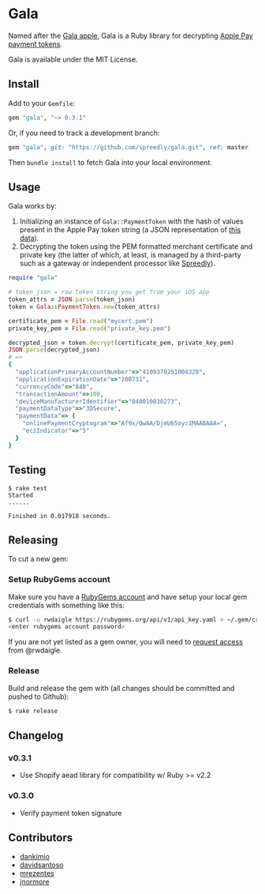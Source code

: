 # Gala

Named after the [Gala apple](http://en.wikipedia.org/wiki/Gala_(apple)), Gala is a Ruby library for decrypting [Apple Pay payment tokens](https://developer.apple.com/library/ios/documentation/PassKit/Reference/PaymentTokenJSON/PaymentTokenJSON.html).

Gala is available under the MIT License.

## Install

Add to your `Gemfile`:

```ruby
gem "gala", "~> 0.3.1"
```

Or, if you need to track a development branch:

```ruby
gem "gala", git: "https://github.com/spreedly/gala.git", ref: master
```

Then `bundle install` to fetch Gala into your local environment.

## Usage

Gala works by:

1. Initializing an instance of `Gala::PaymentToken` with the hash of values present in the Apple Pay token string (a JSON representation of [this data](https://developer.apple.com/library/ios/documentation/PassKit/Reference/PaymentTokenJSON/PaymentTokenJSON.html)).
2. Decrypting the token using the PEM formatted merchant certificate and private key (the latter of which, at least, is managed by a third-party such as a gateway or independent processor like [Spreedly](https://spreedly.com)).

```ruby
require "gala"

# token_json = raw token string you get from your iOS app
token_attrs = JSON.parse(token_json)
token = Gala::PaymentToken.new(token_attrs)

certificate_pem = File.read("mycert.pem")
private_key_pem = File.read("private_key.pem")

decrypted_json = token.decrypt(certificate_pem, private_key_pem)
JSON.parse(decrypted_json)
# =>
{
  "applicationPrimaryAccountNumber"=>"4109370251004320",
  "applicationExpirationDate"=>"200731",
  "currencyCode"=>"840",
  "transactionAmount"=>100,
  "deviceManufacturerIdentifier"=>"040010030273",
  "paymentDataType"=>"3DSecure",
  "paymentData"=> {
    "onlinePaymentCryptogram"=>"Af9x/QwAA/DjmU65oyc1MAABAAA=",
    "eciIndicator"=>"5"
  }
}
```

## Testing

```session
$ rake test
Started
......

Finished in 0.017918 seconds.
```

## Releasing

To cut a new gem:

### Setup RubyGems account

Make sure you have a [RubyGems account](https://rubygems.org) and have setup your local gem credentials with something like this:

```bash
$ curl -u rwdaigle https://rubygems.org/api/v1/api_key.yaml > ~/.gem/credentials; chmod 0600 ~/.gem/credentials
<enter rubygems account password>
```

If you are not yet listed as a gem owner, you will need to [request access](http://guides.rubygems.org/command-reference/#gem-owner) from @rwdaigle.

### Release

Build and release the gem with (all changes should be committed and pushed to Github):

```bash
$ rake release
```

## Changelog

### v0.3.1

* Use Shopify aead library for compatibility w/ Ruby >= v2.2

### v0.3.0

* Verify payment token signature

## Contributors

* [dankimio](https://github.com/dankimio)
* [davidsantoso](https://github.com/davidsantoso)
* [mrezentes](https://github.com/mrezentes)
* [jnormore](https://github.com/jnormore)
